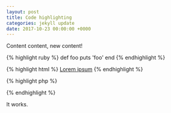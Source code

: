 ```yaml
---
layout: post
title: Code highlighting
categories: jekyll update
date: 2017-10-23 00:00:00 +0000
---
```

Content content, new content!

{% highlight ruby %}
def foo
puts 'foo'
end
{% endhighlight %}

{% highlight html %}
<a href="#">Lorem ipsum</a>
{% endhighlight %}

{% highlight php %}
<?php
phpinfo();
?>
{% endhighlight %}

It works.